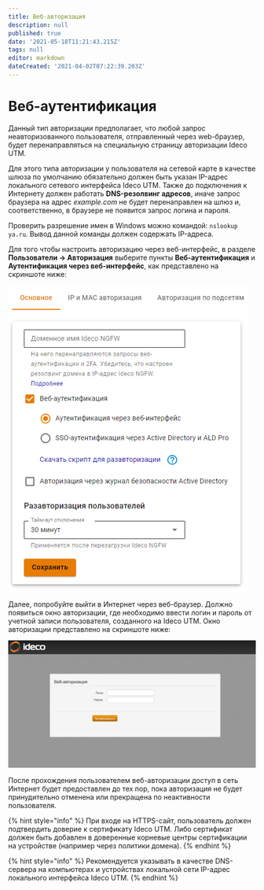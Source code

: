 ```yaml
---
title: Веб-авторизация
description: null
published: true
date: '2021-05-18T11:21:43.215Z'
tags: null
editor: markdown
dateCreated: '2021-04-02T07:22:39.203Z'
---
```


# Веб-аутентификация

Данный тип авторизации предполагает, что любой запрос неавторизованного пользователя, отправленный через web-браузер, будет перенаправляться на специальную страницу авторизации Ideco UTM.

Для этого типа авторизации у пользователя на сетевой карте в качестве шлюза по умолчанию обязательно должен быть указан IP-адрес локального сетевого интерфейса Ideco UTM. Также до подключения к Интернету должен работать **DNS-резолвинг адресов**, иначе запрос браузера на адрес *example.com* не будет перенаправлен на шлюз и, соответственно, в браузере не появится запрос логина и пароля.

Проверить разрешение имен в Windows можно командой: `nslookup ya.ru`. Вывод данной команды должен содержать IP-адреса.

Для того чтобы настроить авторизацию через веб-интерфейс, в разделе **Пользователи -> Авторизация** выберите пункты **Веб-аутентификация** и **Аутентификация через веб-интерфейс**, как представлено на скриншоте ниже:

![](/.gitbook/assets/web-autorization.png)

Далее, попробуйте выйти в Интернет через веб-браузер. Должно появиться окно авторизации, где необходимо ввести логин и пароль от учетной записи пользователя, созданного на Ideco UTM. Окно авторизации представлено на скриншоте ниже:

![](/.gitbook/assets/10387458.png)

После прохождения пользователем веб-авторизации доступ в сеть Интернет будет предоставлен до тех пор, пока авторизация не будет принудительно отменена или прекращена по неактивности пользователя.

{% hint style="info" %}
При входе на HTTPS-сайт, пользователь должен подтвердить доверие к сертификату Ideco UTM. Либо сертификат должен быть добавлен в доверенные корневые центры сертификации на устройстве \(например через политики домена\).
{% endhint %}

{% hint style="info" %}
Рекомендуется указывать в качестве DNS-сервера на компьютерах и устройствах локальной сети IP-адрес локального интерфейса Ideco UTM.
{% endhint %}
